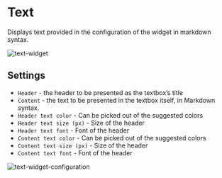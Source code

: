 # Text
Displays text provided in the configuration of the widget in markdown syntax. 

![text-widget](https://docs.cloudify.co/5.1/images/ui/widgets/text_widget_content.png)


## Settings
 
* `Header` - the header to be presented as the textbox’s title
* `Content` - the text to be presented in the textbox itself, in Markdown syntax. 
* `Header text color` - Can be picked out of the suggested colors
* `Header text size (px)` - Size of the header
* `Header text font` - Font of the header
* `Content text color` - Can be picked out of the suggested colors
* `Content text size (px)` - Size of the header
* `Content text font` - Font of the header

![text-widget-configuration](https://docs.cloudify.co/5.1/images/ui/widgets/text_widget_configuration.png)
